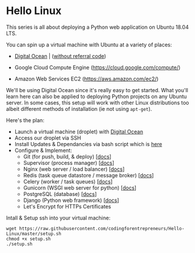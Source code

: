 # Hello Linux


This series is all about deploying a Python web application on Ubuntu 18.04 LTS.


You can spin up a virtual machine with Ubuntu at a variety of places: 

- [Digital Ocean](https://kirr.co/l8v1n1) | ([without referral code](https://www.digitalocean.com))

- Google Cloud Compute Engine (https://cloud.google.com/compute/)

- Amazon Web Services EC2 (https://aws.amazon.com/ec2/)


We'll be using Digital Ocean since it's really easy to get started. What you'll learn here can also be applied to deploying Python projects on any Ubuntu server. In some cases, this setup will work with other Linux distributions too albeit different methods of installation (ie not using `apt-get`).


Here's the plan:

- Launch a virtual machine (droplet) with [Digital Ocean](https://kirr.co/l8v1n1)
- Access our droplet via SSH 
- Install Updates & Dependancies via bash script which is [here](./setup.sh)
- Configure & Implement:
    - Git (for push, build, & deploy) [[docs](https://git-scm.com/)]
    - Supervisor (process manager) [[docs](http://supervisord.org)]
    - Nginx (web server / load balancer) [[docs](http://nginx.org/en/docs/)]
    - Redis (task queue datastore / message broker) [[docs](https://redis.io/documentation)]
    - Celery (worker / task queues) [[docs](http://www.celeryproject.org/)]
    - Gunicorn (WSGI web server for python) [[docs](https://gunicorn.org/)]
    - PostgreSQL (database) [[docs](https://www.postgresql.org/docs/)]
    - Django (Python web framework) [[docs](https://www.djangoproject.com)]
    - Let's Encrypt for HTTPs Certificates


Intall & Setup
ssh into your virtual machine:
```console
wget https://raw.githubusercontent.com/codingforentrepreneurs/Hello-Linux/master/setup.sh
chmod +x setup.sh
./setup.sh
```

